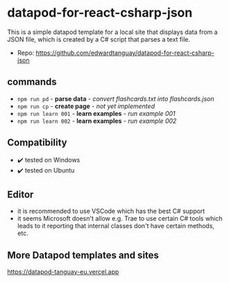 # datapod-for-react-csharp-json

This is a simple datapod template for a local site that displays data from a JSON file, which is created by a C# script that parses a text file.

-   Repo: https://github.com/edwardtanguay/datapod-for-react-csharp-json

## commands

-   `npm run pd` - **parse data** - _convert flashcards.txt into flashcards.json_
-   `npm run cp` - **create page** - _not yet implemented_
-   `npm run learn 001` - **learn examples** - _run example 001_
-   `npm run learn 002` - **learn examples** - _run example 002_

## Compatibility

-   ✔️ tested on Windows
-   ✔️ tested on Ubuntu

## Editor

-   it is recommended to use VSCode which has the best C# support
-   it seems Microsoft doesn't allow e.g. Trae to use certain C# tools which leads to it reporting that internal classes don't have certain methods, etc.

## More Datapod templates and sites

https://datapod-tanguay-eu.vercel.app
